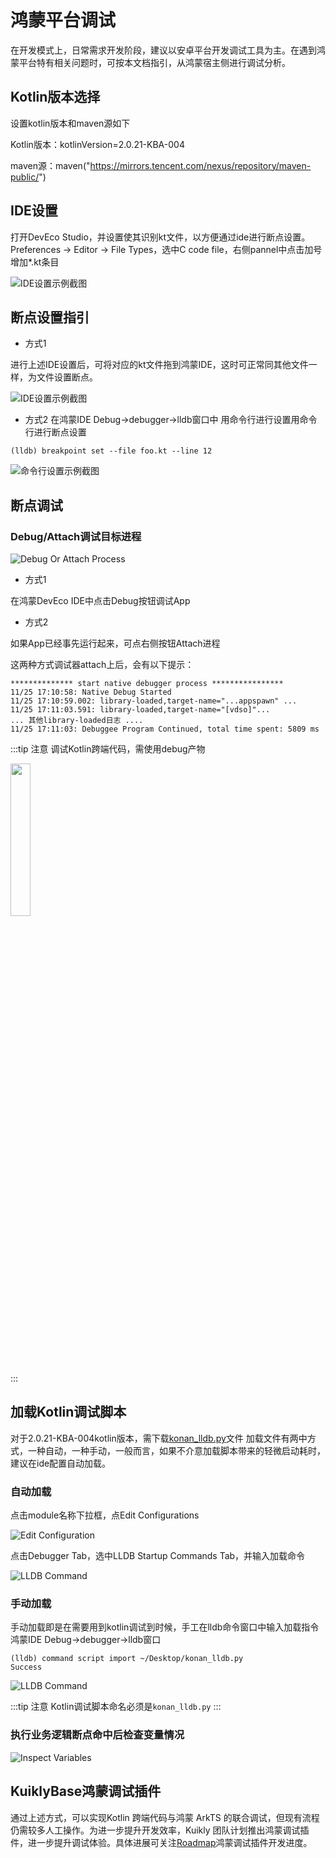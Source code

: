 # 鸿蒙平台调试

在开发模式上，日常需求开发阶段，建议以安卓平台开发调试工具为主。在遇到鸿蒙平台特有相关问题时，可按本文档指引，从鸿蒙宿主侧进行调试分析。

## Kotlin版本选择

设置kotlin版本和maven源如下

Kotlin版本：kotlinVersion=2.0.21-KBA-004

maven源：maven("https://mirrors.tencent.com/nexus/repository/maven-public/")


## IDE设置

打开DevEco Studio，并设置使其识别kt文件，以方便通过ide进行断点设置。
Preferences -> Editor -> File Types，选中C code file，右侧pannel中点击加号增加*.kt条目

![IDE设置示例截图](./img/ohos-debug-ide-setting.png)


## 断点设置指引

* 方式1

进行上述IDE设置后，可将对应的kt文件拖到鸿蒙IDE，这时可正常同其他文件一样，为文件设置断点。

![IDE设置示例截图](./img/ohos-debug-breakpoint-1.png)

* 方式2
在鸿蒙IDE Debug->debugger->lldb窗口中 用命令行进行设置用命令行进行断点设置

``` shell
(lldb) breakpoint set --file foo.kt --line 12
```
![命令行设置示例截图](./img/ohos-debug-breakpoint-2.png)

## 断点调试

### Debug/Attach调试目标进程

![Debug Or Attach Process](./img/ohos-debug-attach.png)
* 方式1

在鸿蒙DevEco IDE中点击Debug按钮调试App

* 方式2

如果App已经事先运行起来，可点右侧按钮Attach进程

这两种方式调试器attach上后，会有以下提示：

``` log
************** start native debugger process ****************
11/25 17:10:58: Native Debug Started
11/25 17:10:59.002: library-loaded,target-name="...appspawn" ...
11/25 17:11:03.591: library-loaded,target-name="[vdso]"...
... 其他library-loaded日志 ....
11/25 17:11:03: Debuggee Program Continued, total time spent: 5809 ms
```
:::tip 注意
调试Kotlin跨端代码，需使用debug产物
<div>
<img src="./img/so_dir.png" width="25%">
</div>
:::

## 加载Kotlin调试脚本
对于2.0.21-KBA-004kotlin版本，需下载[konan_lldb.py](https://vfiles.gtimg.cn/wuji_dashboard/xy/starter/2a6c8dff.py)文件
加载文件有两中方式，一种自动，一种手动，一般而言，如果不介意加载脚本带来的轻微启动耗时，建议在ide配置自动加载。

### 自动加载

点击module名称下拉框，点Edit Configurations

![Edit Configuration](./img/ohos-debug-edit-config.png)

点击Debugger Tab，选中LLDB Startup Commands Tab，并输入加载命令

![LLDB Command](./img/ohos-debug-lldb-command.png)


### 手动加载
手动加载即是在需要用到kotlin调试到时候，手工在lldb命令窗口中输入加载指令
鸿蒙IDE Debug->debugger->lldb窗口

``` shell
(lldb) command script import ~/Desktop/konan_lldb.py
Success
```
![LLDB Command](./img/ohos-lldb-commond.png)

:::tip 注意
Kotlin调试脚本命名必须是``konan_lldb.py``
:::

### 执行业务逻辑断点命中后检查变量情况

![Inspect Variables](./img/ohos-debug-inspect.png)

## KuiklyBase鸿蒙调试插件
通过上述方式，可以实现Kotlin 跨端代码与鸿蒙 ArkTS 的联合调试，但现有流程仍需较多人工操作。为进一步提升开发效率，Kuikly 团队计划推出鸿蒙调试插件，进一步提升调试体验。具体进展可关注[Roadmap](../Blog/roadmap2025.md)鸿蒙调试插件开发进度。